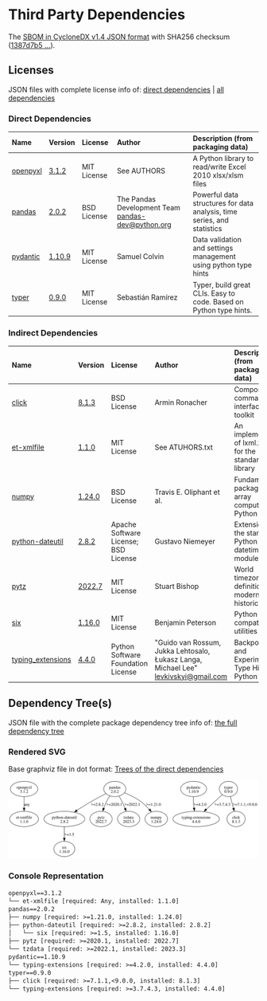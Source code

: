 # Third Party Dependencies

<!--[[[fill sbom_sha256()]]]-->
The [SBOM in CycloneDX v1.4 JSON format](https://git.sr.ht/~sthagen/hyperkuutio/blob/default/sbom/cdx.json) with SHA256 checksum ([1387d7b5 ...](https://git.sr.ht/~sthagen/hyperkuutio/blob/default/sbom/cdx.json.sha256 "sha256:1387d7b5dbf322fdfa29bc6ee14f815a9bb13fa4d35683a9f7d178264ebe2c9d")).
<!--[[[end]]] (checksum: fdfb38f928eb29d3416b05d05e23493b)-->
## Licenses

JSON files with complete license info of: [direct dependencies](direct-dependency-licenses.json) | [all dependencies](all-dependency-licenses.json)

### Direct Dependencies

<!--[[[fill direct_dependencies_table()]]]-->
| Name                                             | Version                                             | License     | Author                                              | Description (from packaging data)                                       |
|:-------------------------------------------------|:----------------------------------------------------|:------------|:----------------------------------------------------|:------------------------------------------------------------------------|
| [openpyxl](https://openpyxl.readthedocs.io)      | [3.1.2](https://pypi.org/project/openpyxl/3.1.2/)   | MIT License | See AUTHORS                                         | A Python library to read/write Excel 2010 xlsx/xlsm files               |
| [pandas](https://pandas.pydata.org)              | [2.0.2](https://pypi.org/project/pandas/2.0.2/)     | BSD License | The Pandas Development Team <pandas-dev@python.org> | Powerful data structures for data analysis, time series, and statistics |
| [pydantic](https://github.com/pydantic/pydantic) | [1.10.9](https://pypi.org/project/pydantic/1.10.9/) | MIT License | Samuel Colvin                                       | Data validation and settings management using python type hints         |
| [typer](https://github.com/tiangolo/typer)       | [0.9.0](https://pypi.org/project/typer/0.9.0/)      | MIT License | Sebastián Ramírez                                   | Typer, build great CLIs. Easy to code. Based on Python type hints.      |
<!--[[[end]]] (checksum: 4bbd248b25dfb80d7e0b48d4df2fac52)-->

### Indirect Dependencies

<!--[[[fill indirect_dependencies_table()]]]-->
| Name                                                             | Version                                                    | License                              | Author                                                                                | Description (from packaging data)                          |
|:-----------------------------------------------------------------|:-----------------------------------------------------------|:-------------------------------------|:--------------------------------------------------------------------------------------|:-----------------------------------------------------------|
| [click](https://palletsprojects.com/p/click/)                    | [8.1.3](https://pypi.org/project/click/8.1.3/)             | BSD License                          | Armin Ronacher                                                                        | Composable command line interface toolkit                  |
| [et-xmlfile](https://foss.heptapod.net/openpyxl/et_xmlfile)      | [1.1.0](https://pypi.org/project/et-xmlfile/1.1.0/)        | MIT License                          | See ATUHORS.txt                                                                       | An implementation of lxml.xmlfile for the standard library |
| [numpy](https://www.numpy.org)                                   | [1.24.0](https://pypi.org/project/numpy/1.24.0/)           | BSD License                          | Travis E. Oliphant et al.                                                             | Fundamental package for array computing in Python          |
| [python-dateutil](https://github.com/dateutil/dateutil)          | [2.8.2](https://pypi.org/project/python-dateutil/2.8.2/)   | Apache Software License; BSD License | Gustavo Niemeyer                                                                      | Extensions to the standard Python datetime module          |
| [pytz](http://pythonhosted.org/pytz)                             | [2022.7](https://pypi.org/project/pytz/2022.7/)            | MIT License                          | Stuart Bishop                                                                         | World timezone definitions, modern and historical          |
| [six](https://github.com/benjaminp/six)                          | [1.16.0](https://pypi.org/project/six/1.16.0/)             | MIT License                          | Benjamin Peterson                                                                     | Python 2 and 3 compatibility utilities                     |
| [typing_extensions](https://github.com/python/typing_extensions) | [4.4.0](https://pypi.org/project/typing_extensions/4.4.0/) | Python Software Foundation License   | "Guido van Rossum, Jukka Lehtosalo, Łukasz Langa, Michael Lee" <levkivskyi@gmail.com> | Backported and Experimental Type Hints for Python 3.7+     |
<!--[[[end]]] (checksum: 71f3db1a92b99de94788828ea664bee5)-->

## Dependency Tree(s)

JSON file with the complete package dependency tree info of: [the full dependency tree](package-dependency-tree.json)

### Rendered SVG

Base graphviz file in dot format: [Trees of the direct dependencies](package-dependency-tree.dot.txt)

<img src="./package-dependency-tree.svg" alt="Trees of the direct dependencies" title="Trees of the direct dependencies"/>

### Console Representation

<!--[[[fill dependency_tree_console_text()]]]-->
````console
openpyxl==3.1.2
└── et-xmlfile [required: Any, installed: 1.1.0]
pandas==2.0.2
├── numpy [required: >=1.21.0, installed: 1.24.0]
├── python-dateutil [required: >=2.8.2, installed: 2.8.2]
│   └── six [required: >=1.5, installed: 1.16.0]
├── pytz [required: >=2020.1, installed: 2022.7]
└── tzdata [required: >=2022.1, installed: 2023.3]
pydantic==1.10.9
└── typing-extensions [required: >=4.2.0, installed: 4.4.0]
typer==0.9.0
├── click [required: >=7.1.1,<9.0.0, installed: 8.1.3]
└── typing-extensions [required: >=3.7.4.3, installed: 4.4.0]
````
<!--[[[end]]] (checksum: 93aed7b04a22b05709a109a159aa043f)-->
